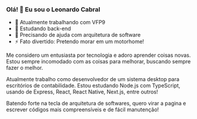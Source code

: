 ### Olá! 👋  Eu sou o Leonardo Cabral

- 🔭 Atualmente trabalhando com VFP9
- 🌱 Estudando back-end
- 🤔 Precisando de ajuda com arquitetura de software
- ⚡ Fato divertido: Pretendo morar em um motorhome!


Me considero um entusiasta por tecnologia e adoro aprender coisas novas. 
Estou sempre incomodado com as coisas para melhorar, buscando sempre fazer o melhor.

Atualmente trabalho como desenvolvedor de um sistema desktop para escritórios de contabilidade.
Estou estudando Node.js com TypeScript, usando de Express, React, React Native, Next.js, entre outros!

Batendo forte na tecla de arquitetura de softwares, quero virar a pagina e escrever códigos mais compreensíveis e de fácil manutenção!
